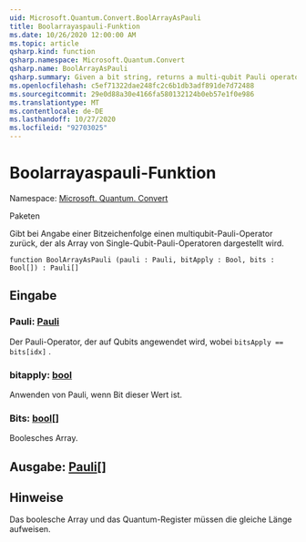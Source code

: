 ```yaml
---
uid: Microsoft.Quantum.Convert.BoolArrayAsPauli
title: Boolarrayaspauli-Funktion
ms.date: 10/26/2020 12:00:00 AM
ms.topic: article
qsharp.kind: function
qsharp.namespace: Microsoft.Quantum.Convert
qsharp.name: BoolArrayAsPauli
qsharp.summary: Given a bit string, returns a multi-qubit Pauli operator represented as an array of single-qubit Pauli operators.
ms.openlocfilehash: c5ef71322dae248fc2c6b1db3adf891de7d72488
ms.sourcegitcommit: 29e0d88a30e4166fa580132124b0eb57e1f0e986
ms.translationtype: MT
ms.contentlocale: de-DE
ms.lasthandoff: 10/27/2020
ms.locfileid: "92703025"
---
```

# <a name="boolarrayaspauli-function"></a>Boolarrayaspauli-Funktion

Namespace: [Microsoft. Quantum. Convert](xref:Microsoft.Quantum.Convert)

Paketen [](https://nuget.org/packages/)


Gibt bei Angabe einer Bitzeichenfolge einen multiqubit-Pauli-Operator zurück, der als Array von Single-Qubit-Pauli-Operatoren dargestellt wird.

```qsharp
function BoolArrayAsPauli (pauli : Pauli, bitApply : Bool, bits : Bool[]) : Pauli[]
```


## <a name="input"></a>Eingabe

### <a name="pauli--pauli"></a>Pauli: [Pauli](xref:microsoft.quantum.lang-ref.pauli)

Der Pauli-Operator, der auf Qubits angewendet wird, wobei `bitsApply == bits[idx]` .


### <a name="bitapply--bool"></a>bitapply: [bool](xref:microsoft.quantum.lang-ref.bool)

Anwenden von Pauli, wenn Bit dieser Wert ist.


### <a name="bits--bool"></a>Bits: [bool](xref:microsoft.quantum.lang-ref.bool)[]

Boolesches Array.



## <a name="output--pauli"></a>Ausgabe: [Pauli](xref:microsoft.quantum.lang-ref.pauli)[]



## <a name="remarks"></a>Hinweise

Das boolesche Array und das Quantum-Register müssen die gleiche Länge aufweisen.
